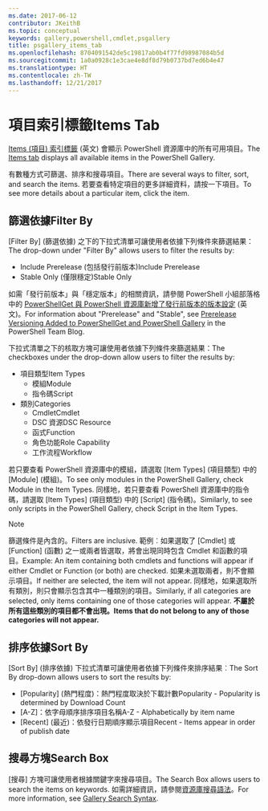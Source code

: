 ```yaml
---
ms.date: 2017-06-12
contributor: JKeithB
ms.topic: conceptual
keywords: gallery,powershell,cmdlet,psgallery
title: psgallery_items_tab
ms.openlocfilehash: 8704091542de5c19817ab0b4f77fd98987084b5d
ms.sourcegitcommit: 1a0a0928c1e3cae4e8df8d79b0737bd7ed6b4e47
ms.translationtype: HT
ms.contentlocale: zh-TW
ms.lasthandoff: 12/21/2017
---
```

# <a name="items-tab"></a><span data-ttu-id="4f12c-103">項目索引標籤</span><span class="sxs-lookup"><span data-stu-id="4f12c-103">Items Tab</span></span>

<span data-ttu-id="4f12c-104">[Items (項目) 索引標籤](https://www.powershellgallery.com/items) \(英文\) 會顯示 PowerShell 資源庫中的所有可用項目。</span><span class="sxs-lookup"><span data-stu-id="4f12c-104">The [Items tab](https://www.powershellgallery.com/items) displays all available items in the PowerShell Gallery.</span></span>

<span data-ttu-id="4f12c-105">有數種方式可篩選、排序和搜尋項目。</span><span class="sxs-lookup"><span data-stu-id="4f12c-105">There are several ways to filter, sort, and search the items.</span></span>
<span data-ttu-id="4f12c-106">若要查看特定項目的更多詳細資料，請按一下項目。</span><span class="sxs-lookup"><span data-stu-id="4f12c-106">To see more details about a particular item, click the item.</span></span>

## <a name="filter-by"></a><span data-ttu-id="4f12c-107">篩選依據</span><span class="sxs-lookup"><span data-stu-id="4f12c-107">Filter By</span></span>

<span data-ttu-id="4f12c-108">[Filter By] \(篩選依據\) 之下的下拉式清單可讓使用者依據下列條件來篩選結果：</span><span class="sxs-lookup"><span data-stu-id="4f12c-108">The drop-down under "Filter By" allows users to filter the results by:</span></span>
* <span data-ttu-id="4f12c-109">Include Prerelease (包括發行前版本)</span><span class="sxs-lookup"><span data-stu-id="4f12c-109">Include Prerelease</span></span>
* <span data-ttu-id="4f12c-110">Stable Only (僅限穩定)</span><span class="sxs-lookup"><span data-stu-id="4f12c-110">Stable Only</span></span>

<span data-ttu-id="4f12c-111">如需「發行前版本」與「穩定版本」的相關資訊，請參閱 PowerShell 小組部落格中的 [PowerShellGet 與 PowerShell 資源庫新增了發行前版本的版本設定](https://blogs.msdn.microsoft.com/powershell/2017/12/05/prerelease-versioning-added-to-powershellget-and-powershell-gallery/) \(英文\)。</span><span class="sxs-lookup"><span data-stu-id="4f12c-111">For information about "Prerelease" and "Stable", see [Prerelease Versioning Added to PowerShellGet and PowerShell Gallery](https://blogs.msdn.microsoft.com/powershell/2017/12/05/prerelease-versioning-added-to-powershellget-and-powershell-gallery/) in the PowerShell Team Blog.</span></span>

<span data-ttu-id="4f12c-112">下拉式清單之下的核取方塊可讓使用者依據下列條件來篩選結果：</span><span class="sxs-lookup"><span data-stu-id="4f12c-112">The checkboxes under the drop-down allow users to filter the results by:</span></span>
* <span data-ttu-id="4f12c-113">項目類型</span><span class="sxs-lookup"><span data-stu-id="4f12c-113">Item Types</span></span>
  - <span data-ttu-id="4f12c-114">模組</span><span class="sxs-lookup"><span data-stu-id="4f12c-114">Module</span></span>
  - <span data-ttu-id="4f12c-115">指令碼</span><span class="sxs-lookup"><span data-stu-id="4f12c-115">Script</span></span>
* <span data-ttu-id="4f12c-116">類別</span><span class="sxs-lookup"><span data-stu-id="4f12c-116">Categories</span></span>
  - <span data-ttu-id="4f12c-117">Cmdlet</span><span class="sxs-lookup"><span data-stu-id="4f12c-117">Cmdlet</span></span>
  - <span data-ttu-id="4f12c-118">DSC 資源</span><span class="sxs-lookup"><span data-stu-id="4f12c-118">DSC Resource</span></span>
  - <span data-ttu-id="4f12c-119">函式</span><span class="sxs-lookup"><span data-stu-id="4f12c-119">Function</span></span>
  - <span data-ttu-id="4f12c-120">角色功能</span><span class="sxs-lookup"><span data-stu-id="4f12c-120">Role Capability</span></span>
  - <span data-ttu-id="4f12c-121">工作流程</span><span class="sxs-lookup"><span data-stu-id="4f12c-121">Workflow</span></span>

<span data-ttu-id="4f12c-122">若只要查看 PowerShell 資源庫中的模組，請選取 [Item Types] \(項目類型\) 中的 [Module] \(模組\)。</span><span class="sxs-lookup"><span data-stu-id="4f12c-122">To see only modules in the PowerShell Gallery, check Module in the Item Types.</span></span>
<span data-ttu-id="4f12c-123">同樣地，若只要查看 PowerShell 資源庫中的指令碼，請選取 [Item Types] \(項目類型\) 中的 [Script] \(指令碼\)。</span><span class="sxs-lookup"><span data-stu-id="4f12c-123">Similarly, to see only scripts in the PowerShell Gallery, check Script in the Item Types.</span></span>

> [!NOTE]
> <span data-ttu-id="4f12c-124">篩選條件是內含的。</span><span class="sxs-lookup"><span data-stu-id="4f12c-124">Filters are inclusive.</span></span>
> <span data-ttu-id="4f12c-125">範例︰如果選取了 [Cmdlet] 或 [Function] \(函數\) 之一或兩者皆選取，將會出現同時包含 Cmdlet 和函數的項目。</span><span class="sxs-lookup"><span data-stu-id="4f12c-125">Example: An item containing both cmdlets and functions will appear if either Cmdlet or Function (or both) are checked.</span></span>
> <span data-ttu-id="4f12c-126">如果未選取兩者，則不會顯示項目。</span><span class="sxs-lookup"><span data-stu-id="4f12c-126">If neither are selected, the item will not appear.</span></span>
> <span data-ttu-id="4f12c-127">同樣地，如果選取所有類別，則只會顯示包含其中一種類別的項目。</span><span class="sxs-lookup"><span data-stu-id="4f12c-127">Similarly, if all categories are selected, only items containing one of those categories will appear.</span></span>
> <span data-ttu-id="4f12c-128">**不屬於所有這些類別的項目都不會出現。**</span><span class="sxs-lookup"><span data-stu-id="4f12c-128">**Items that do not belong to any of those categories will not appear.**</span></span>

## <a name="sort-by"></a><span data-ttu-id="4f12c-129">排序依據</span><span class="sxs-lookup"><span data-stu-id="4f12c-129">Sort By</span></span>

<span data-ttu-id="4f12c-130">[Sort By] \(排序依據\) 下拉式清單可讓使用者依據下列條件來排序結果︰</span><span class="sxs-lookup"><span data-stu-id="4f12c-130">The Sort By drop-down allows users to sort the results by:</span></span>
* <span data-ttu-id="4f12c-131">[Popularity] \(熱門程度\)：熱門程度取決於下載計數</span><span class="sxs-lookup"><span data-stu-id="4f12c-131">Popularity - Popularity is determined by Download Count</span></span>
* <span data-ttu-id="4f12c-132">[A-Z]：依字母順序排序項目名稱</span><span class="sxs-lookup"><span data-stu-id="4f12c-132">A-Z - Alphabetically by item name</span></span>
* <span data-ttu-id="4f12c-133">[Recent] \(最近\)：依發行日期順序顯示項目</span><span class="sxs-lookup"><span data-stu-id="4f12c-133">Recent - Items appear in order of publish date</span></span>

## <a name="search-box"></a><span data-ttu-id="4f12c-134">搜尋方塊</span><span class="sxs-lookup"><span data-stu-id="4f12c-134">Search Box</span></span>

<span data-ttu-id="4f12c-135">[搜尋] 方塊可讓使用者根據關鍵字來搜尋項目。</span><span class="sxs-lookup"><span data-stu-id="4f12c-135">The Search Box allows users to search the items on keywords.</span></span>
<span data-ttu-id="4f12c-136">如需詳細資訊，請參閱[資源庫搜尋語法](psgallery_search_syntax.md)。</span><span class="sxs-lookup"><span data-stu-id="4f12c-136">For more information, see [Gallery Search Syntax](psgallery_search_syntax.md).</span></span>
